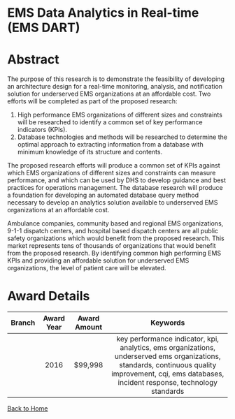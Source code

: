 
EMS Data Analytics in Real-time (EMS DART)
==========================================

# Abstract


The purpose of this research is to demonstrate the feasibility of developing an architecture design for a real-time monitoring, analysis, and notification solution for underserved EMS organizations at an affordable cost. Two efforts will be completed as part of the proposed research: 
1)	High performance EMS organizations of different sizes and constraints will be researched to identify a common set of key performance indicators (KPIs). 
2)	Database technologies and methods will be researched to determine the optimal approach to extracting information from a database with minimum knowledge of its structure and contents.

The proposed research efforts will produce a common set of KPIs against which EMS organizations of different sizes and constraints can measure performance, and which can be used by DHS to develop guidance and best practices for operations management. The database research will produce a foundation for developing an automated database query method necessary to develop an analytics solution available to underserved EMS organizations at an affordable cost.

Ambulance companies, community based and regional EMS organizations, 9-1-1 dispatch centers, and hospital based dispatch centers are all public safety organizations which would benefit from the proposed research. This market represents tens of thousands of organizations that would benefit from the proposed research. By identifying common high performing EMS KPIs and providing an affordable solution for underserved EMS organizations, the level of patient care will be elevated.  

# Award Details

|Branch|Award Year|Award Amount|Keywords|
| :---: | :---: | :---: | :---: |
||2016|$99,998|key performance indicator, kpi, analytics, ems organizations, underserved ems organizations, standards, continuous quality improvement, cqi, ems databases, incident response, technology standards|
  
  


[Back to Home](https://github.com/chrischow/dod_sbir_awards/Reports/DJ/#1826)